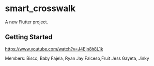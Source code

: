 # smart_crosswalk

A new Flutter project.

## Getting Started
https://www.youtube.com/watch?v=J4Ejn8h8L1k

Members:
Bisco, Baby 
Fajela, Ryan Jay
Falceso,Fruit Jess
Gayeta, Jinky
